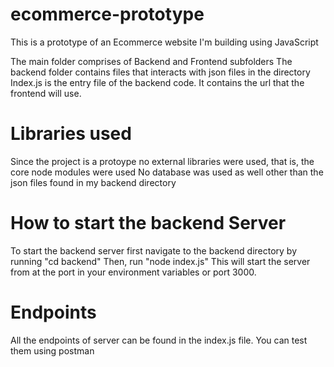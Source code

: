 # ecommerce-prototype
This is a prototype of an Ecommerce website I'm building using JavaScript

The main folder comprises of Backend and Frontend subfolders
The backend folder contains files that interacts with json files in the directory
Index.js is the entry file of the backend code. It contains the url that the frontend will use.

# Libraries used
Since the project is a protoype no external libraries were used, that is, the core node modules were used
No database was used as well other than the json files found in my backend directory

# How to start the backend Server
To start the backend server first navigate to the backend directory by running "cd backend"
Then, run "node index.js"
This will start the server from at the port in your environment variables or port 3000.

# Endpoints
All the endpoints of server can be found in the index.js file. You can test them using postman
